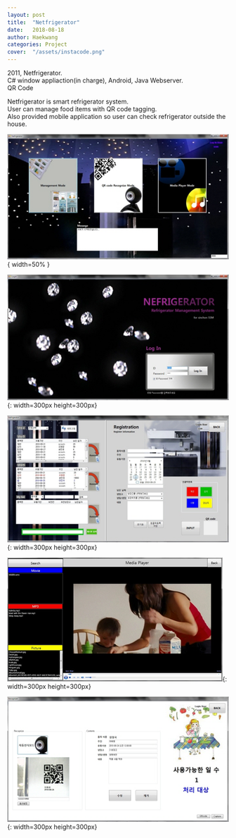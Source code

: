 ```yaml
---
layout: post
title:  "Netfrigerator"
date:   2018-08-18
author: Haekwang
categories: Project
cover:  "/assets/instacode.png"
---
```


2011, Netfrigerator.  
C# window appliaction(in charge), Android, Java Webserver.    
QR Code
   
Netfrigerator is smart refrigerator system.  
User can manage food items with QR code tagging.  
Also provided mobile application so user can check refrigerator outside the house.  
  
![image1](/assets/res/20180818/20180818_1.png){ width=50% } 
  
![image2](/assets/res/20180818/20180818_2.png){: width=300px height=300px}       
  
![image3](/assets/res/20180818/20180818_3.png){: width=300px height=300px}        
  
![image4](/assets/res/20180818/20180818_4.png){: width=300px height=300px}                 
    
![image5](/assets/res/20180818/20180818_5.png){: width=300px height=300px}                   

   


